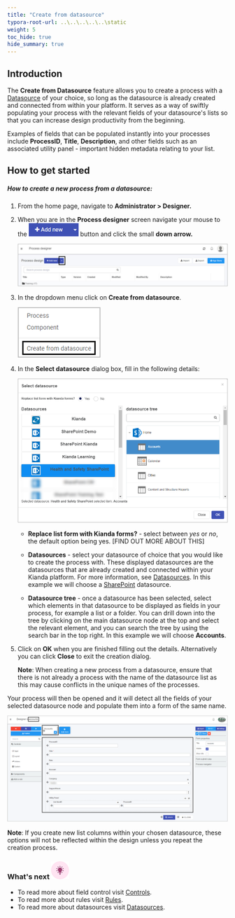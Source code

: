 ```yaml
---
title: "Create from datasource"
typora-root-url: ..\..\..\..\..\static
weight: 5
toc_hide: true
hide_summary: true
---
```


## Introduction

The **Create from Datasource** feature allows you to create a process with a [Datasource](/docs/platform/connectors/) of your choice, so long as the datasource is already created and connected from within your platform. It serves as a way of swiftly populating your process with the relevant fields of your datasource's lists so that you can increase design productivity from the beginning.

Examples of fields that can be populated instantly into your processes include **ProcessID**, **Title**, **Description**, and other fields such as an associated utility panel - important hidden metadata relating to your list.



## How to get started

##### How to create a new process from a datasource:

1. From the home page, navigate to **Administrator > Designer.**

2. When you are in the **Process designer** screen navigate your mouse to the ![Idea icon](/images/addnew-component.jpg) button and click the small **down arrow.**

   ![Idea icon](/images/component-addnew.jpg)

3. In the dropdown menu click on **Create from datasource**. 

   ![Idea icon](/images/create-from-datasource-new.png)

4. In the **Select datasource** dialog box, fill in the following details:

   ![Idea icon](/images/select-datasource-create-from-datasource2.png)

   - **Replace list form with Kianda forms?** - select between *yes* or *no*, the default option being yes. [FIND OUT MORE ABOUT THIS]

   - **Datasources** - select your datasource of choice that you would like to create the process with. These displayed datasources are the datasources that are already created and connected within your Kianda platform. For more information, see [Datasources](/docs/platform/connectors/). In this example we will choose a [SharePoint](/docs/platform/connectors/sharepoint/) datasource.
   - **Datasource tree** - once a datasource has been selected, select which elements in that datasource to be displayed as fields in your process, for example a list or a folder. You can drill down into the tree by clicking on the main datasource node at the top and select the relevant element, and you can search the tree by using the search bar in the top right. In this example we will choose **Accounts**.

5. Click on **OK** when you are finished filling out the details. Alternatively you can click **Close** to exit the creation dialog.

   **Note**: When creating a new process from a datasource, ensure that there is not already a process with the name of the datasource list as this may cause conflicts in the unique names of the processes.



Your process will then be opened and it will detect all the fields of your selected datasource node and populate them into a form of the same name.

![Idea icon](/images/create-from-datasource-process.png)

**Note**: If you create new list columns within your chosen datasource, these options will not be reflected within the design unless you repeat the creation process.

### What's next  ![Idea icon](/images/18.png) ###

- To read more about field control visit [Controls](/docs/platform/application-designer/process/).
- To read more about rules visit [Rules](/docs/platform/rules/).
- To read more about datasources visit [Datasources](/docs/platform/connectors/).
